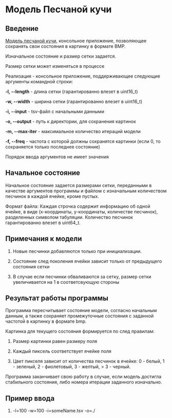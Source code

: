 # Модель Песчаной кучи

## Введение 

[Модель песчаной кучи](https://en.wikipedia.org/wiki/Abelian_sandpile_model), консольное приложение, позволяющее сохранять свои состояния в картинку в формате BMP. 

Изначальное состояние и размер сетки задается.

Размер сетки может изменяться в процессе

Реализация - консольное приложение, поддерживающее следующие аргументы командной строки:

  **-l, --length** - длина сетки (гарантированно влезет в uint16_t)
  
  **-w, --width** - ширина сетки (гарантированно влезет в uint16_t)
  
  **-i, --input** - tsv-файл c начальными данными
  
  **-o, --output** - путь к директории, для сохранения картинок
  
  **-m, --max-iter** - максимальное количество итераций модели
  
  **-f, --freq** - частота с которой должны сохранятся картинки (если 0, то сохраняется только последнее состояние)
  
Порядок ввода аргументов не имеет значения


## Начальное состояние

Начальное состояние задается размерами сетки, переданными в качестве аргументов программы и файлом с изначальным количеством песчинок в каждой ячейке, кроме пустых.

Формат файла:
Каждая строчка содержит информацию об одной ячейке, в виде (x-координаты, y-координаты, количестве песчинок), разделенных символом табуляции. Количество песчинок гарантированно влезет в uint64_t. 

## Примечания к модели

1. Новые песчинки добавляются только при инициализации.

2. Состояние след поколения ячейки зависит только от предыдущего состояния сетки

3. В случае если песчинки обваливаются за сетку, размер сетки увеличивается на 1 в соответсвующую стороны

## Результат работы программы

Программа пересчитывает состояние модели, согласно начальным данным, а также сохраняет промежуточные состояния с заданной частотой в картинку в формате bmp.

Картинка для текущего состояния формируется по след правилам:

1. Размер картинки равен размеру поля

2. Каждый пиксель соответствует ячейке поля

3. Цвет пикселя зависит от количества песчинок в ячейке: 0 - белый, 1 - зеленый, 2 - фиолетовый, 3 - желтый, > 3 - черный.

Программа заканчивает свою работу в случае, если модель достигла стабильного состояния, либо номера итерации заданного изначально.

## Пример ввода 
1. -l=100 -w=100 -i=someName.tsv -o=./